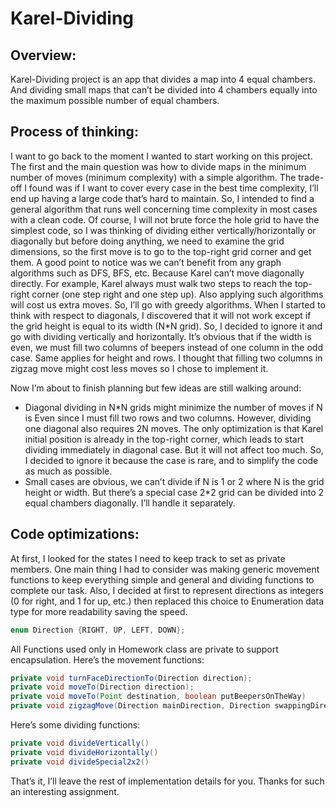 # Karel-Dividing
## Overview: 
Karel-Dividing project is an app that divides a map into 4 equal chambers. And dividing small maps that can’t be divided into 4 chambers equally into the maximum possible number of equal chambers.

## Process of thinking:
I want to go back to the moment I wanted to start working on this project. The first and the
main question was how to divide maps in the minimum number of moves (minimum
complexity) with a simple algorithm. The trade-off I found was if I want to cover every case in
the best time complexity, I’ll end up having a large code that’s hard to maintain. So, I intended
to find a general algorithm that runs well concerning time complexity in most cases with a clean
code.
Of course, I will not brute force the hole grid to have the simplest code, so I was thinking of dividing either vertically/horizontally or diagonally but before doing anything, we need to examine the grid dimensions, so the first move is to go to the top-right grid corner and get them. 
A good point to notice was we can’t benefit from any graph algorithms such as DFS, BFS, etc. Because Karel can’t move diagonally directly. For example, Karel always must walk two steps to reach the top-right corner (one step right and one step up). Also applying such algorithms will cost us extra moves. So, I’ll go with greedy algorithms.
When I started to think with respect to diagonals, I discovered that it will not work except if the grid height is equal to its width (N*N grid). So, I decided to ignore it and go with dividing vertically and horizontally. It’s obvious that if the width is even, we must fill two columns of beepers instead of one column in the odd case. Same applies for height and rows. I thought that filling two columns in zigzag move might cost less moves so I chose to implement it. 

Now I’m about to finish planning but few ideas are still walking around:
-   Diagonal dividing in N*N grids might minimize the number of moves if N is Even since I must fill two rows and two columns. However, dividing one diagonal also requires 2N moves. The only optimization is that Karel initial position is already in the top-right corner, which leads to start dividing immediately in diagonal case. But it will not affect too much. So, I decided to ignore it because the case is rare, and to simplify the code as much as possible.
 - Small cases are obvious, we can’t divide if N is 1 or 2 where N is the grid height or width. But there’s a special case 2*2 grid can be divided into 2 equal chambers diagonally. I’ll handle it separately.

## Code optimizations:
At first, I looked for the states I need to keep track to set as private members. One main thing I had to consider was making generic movement functions to keep everything simple and general and dividing functions to complete our task. Also, I decided at first to represent directions as integers (0 for right, and 1 for up, etc.) then replaced this choice to Enumeration data type for more readability saving the speed.
```java
enum Direction {RIGHT, UP, LEFT, DOWN};
```

All Functions used only in Homework class are private to support encapsulation.
Here’s the movement functions:
```java
private void turnFaceDirectionTo(Direction direction);
private void moveTo(Direction direction);
private void moveTo(Point destination, boolean putBeepersOnTheWay)
private void zigzagMove(Direction mainDirection, Direction swappingDirection)
```

Here’s some dividing functions:
```java
private void divideVertically()
private void divideHorizontally()
private void divideSpecial2x2()
```

That’s it, I’ll leave the rest of implementation details for you.
Thanks for such an interesting assignment.
